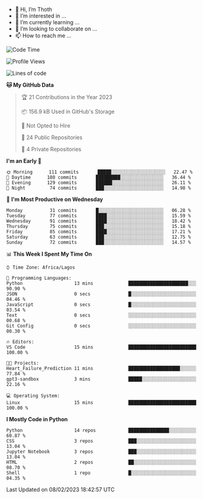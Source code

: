 <!---
thoth2357/thoth2357 is a ✨ special ✨ repository because its `README.md` (this file) appears on your GitHub profile.
You can click the Preview link to take a look at your changes.
--->

- 👋 Hi, I’m Thoth
- 👀 I’m interested in ...
- 🌱 I’m currently learning ...
- 💞️ I’m looking to collaborate on ...
- 📫 How to reach me ...




<!--START_SECTION:waka-->
![Code Time](http://img.shields.io/badge/Code%20Time-1%2C978%20hrs%2031%20mins-blue)

![Profile Views](http://img.shields.io/badge/Profile%20Views-0-blue)

![Lines of code](https://img.shields.io/badge/From%20Hello%20World%20I%27ve%20Written-26%20Million%20lines%20of%20code-blue)

**🐱 My GitHub Data** 

> 🏆 21 Contributions in the Year 2023
 > 
> 📦 156.9 kB Used in GitHub's Storage 
 > 
> 🚫 Not Opted to Hire
 > 
> 📜 24 Public Repositories 
 > 
> 🔑 4 Private Repositories  
 > 
**I'm an Early 🐤** 

```text
🌞 Morning      111 commits       █████░░░░░░░░░░░░░░░░░░░░   22.47 % 
🌆 Daytime      180 commits       █████████░░░░░░░░░░░░░░░░   36.44 % 
🌃 Evening      129 commits       ██████░░░░░░░░░░░░░░░░░░░   26.11 % 
🌙 Night         74 commits       ███░░░░░░░░░░░░░░░░░░░░░░   14.98 % 

```
📅 **I'm Most Productive on Wednesday** 

```text
Monday          31 commits       █░░░░░░░░░░░░░░░░░░░░░░░░   06.28 % 
Tuesday         77 commits       ████░░░░░░░░░░░░░░░░░░░░░   15.59 % 
Wednesday       91 commits       ████░░░░░░░░░░░░░░░░░░░░░   18.42 % 
Thursday        75 commits       ███░░░░░░░░░░░░░░░░░░░░░░   15.18 % 
Friday          85 commits       ████░░░░░░░░░░░░░░░░░░░░░   17.21 % 
Saturday        63 commits       ███░░░░░░░░░░░░░░░░░░░░░░   12.75 % 
Sunday          72 commits       ███░░░░░░░░░░░░░░░░░░░░░░   14.57 % 

```


📊 **This Week I Spent My Time On** 

```text
⌚︎ Time Zone: Africa/Lagos

💬 Programming Languages: 
Python                   13 mins             ██████████████████████░░░   90.90 % 
JSON                     0 secs              █░░░░░░░░░░░░░░░░░░░░░░░░   04.46 % 
JavaScript               0 secs              █░░░░░░░░░░░░░░░░░░░░░░░░   03.54 % 
Text                     0 secs              ░░░░░░░░░░░░░░░░░░░░░░░░░   00.68 % 
Git Config               0 secs              ░░░░░░░░░░░░░░░░░░░░░░░░░   00.30 % 

🔥 Editors: 
VS Code                  15 mins             █████████████████████████   100.00 % 

🐱‍💻 Projects: 
Heart_Failure_Prediction 11 mins             ███████████████████░░░░░░   77.84 % 
gpt3-sandbox             3 mins              █████░░░░░░░░░░░░░░░░░░░░   22.16 % 

💻 Operating System: 
Linux                    15 mins             █████████████████████████   100.00 % 

```

**I Mostly Code in Python** 

```text
Python                   14 repos            ███████████████░░░░░░░░░░   60.87 % 
CSS                      3 repos             ███░░░░░░░░░░░░░░░░░░░░░░   13.04 % 
Jupyter Notebook         3 repos             ███░░░░░░░░░░░░░░░░░░░░░░   13.04 % 
HTML                     2 repos             ██░░░░░░░░░░░░░░░░░░░░░░░   08.70 % 
Shell                    1 repo              █░░░░░░░░░░░░░░░░░░░░░░░░   04.35 % 

```



 Last Updated on 08/02/2023 18:42:57 UTC
<!--END_SECTION:waka-->
<!--![](http://github-profile-summary-cards.vercel.app/api/cards/profile-details?username=thoth2357&theme=2077)

![](http://github-profile-summary-cards.vercel.app/api/cards/stats?username=thoth2357&theme=2077)![](http://github-profile-summary-cards.vercel.app/api/cards/productive-time?username=thoth2357&theme=2077&utcOffset=8) -->
